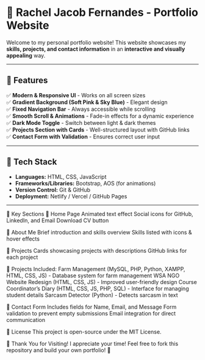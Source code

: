 # 🌟 Rachel Jacob Fernandes - Portfolio Website  

Welcome to my personal portfolio website! This website showcases my **skills, projects, and contact information** in an **interactive and visually appealing** way.  

---

## 🚀 Features  
✅ **Modern & Responsive UI** - Works on all screen sizes  
✅ **Gradient Background (Soft Pink & Sky Blue)** - Elegant design  
✅ **Fixed Navigation Bar** - Always accessible while scrolling  
✅ **Smooth Scroll & Animations** - Fade-in effects for a dynamic experience  
✅ **Dark Mode Toggle** - Switch between light & dark themes  
✅ **Projects Section with Cards** - Well-structured layout with GitHub links  
✅ **Contact Form with Validation** - Ensures correct user input  

---

## 🎨 Tech Stack  
- **Languages:** HTML, CSS, JavaScript  
- **Frameworks/Libraries:** Bootstrap, AOS (for animations)  
- **Version Control:** Git & GitHub  
- **Deployment:** Netlify / Vercel / GitHub Pages  

---

🎯 Key Sections
🔹 Home Page
Animated text effect
Social icons for GitHub, LinkedIn, and Email
Download CV button

🔹 About Me
Brief introduction and skills overview
Skills listed with icons & hover effects

🔹 Projects
Cards showcasing projects with descriptions
GitHub links for each project

📌 Projects Included:
Farm Management (MySQL, PHP, Python, XAMPP, HTML, CSS, JS) - Database system for farm management
WSA NGO Website Redesign (HTML, CSS, JS) - Improved user-friendly design
Course Coordinator’s Diary (HTML, CSS, JS, PHP, SQL) - Interface for managing student details
Sarcasm Detector (Python) - Detects sarcasm in text

🔹 Contact Form
Includes fields for Name, Email, and Message
Form validation to prevent empty submissions
Email integration for direct communication

📜 License
This project is open-source under the MIT License.

🌟 Thank You for Visiting!
I appreciate your time! Feel free to fork this repository and build your own portfolio! 🚀

